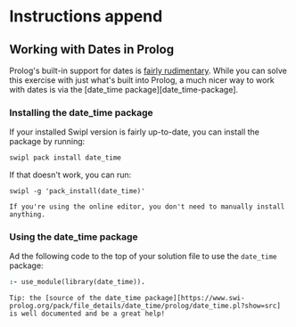 # Instructions append

## Working with Dates in Prolog

Prolog's built-in support for dates is [fairly rudimentary][built-in-dates-support].
While you can solve this exercise with just what's built into Prolog, a much nicer way to work with dates is via the [date_time package][date_time-package].

### Installing the date_time package

If your installed Swipl version is fairly up-to-date, you can install the package by running:

```bash
swipl pack install date_time
```

If that doesn't work, you can run:

```shell
swipl -g 'pack_install(date_time)'
```

```exercism/note
If you're using the online editor, you don't need to manually install anything.
```

### Using the date_time package

Ad the following code to the top of your solution file to use the `date_time` package:

```prolog
:- use_module(library(date_time)).
```

```exercism/note
Tip: the [source of the date_time package][https://www.swi-prolog.org/pack/file_details/date_time/prolog/date_time.pl?show=src] is well documented and be a great help!
```

[built-in-dates-support]: https://www.swi-prolog.org/pldoc/man?section=timedate
[date_time_package]: https://www.swi-prolog.org/pack/list?p=date_time
[date_time-package-source]: https://www.swi-prolog.org/pack/file_details/date_time/prolog/date_time.pl?show=src
